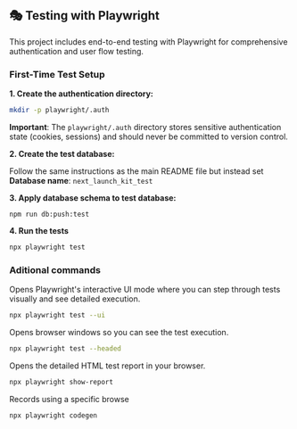## 🎭 Testing with Playwright

This project includes end-to-end testing with Playwright for comprehensive authentication and user flow testing.

### First-Time Test Setup

**1. Create the authentication directory:**

```bash
mkdir -p playwright/.auth
```

**Important**: The `playwright/.auth` directory stores sensitive authentication state (cookies, sessions) and should never be committed to version control.

**2. Create the test database:**

Follow the same instructions as the main README file but instead set **Database name**: `next_launch_kit_test`

**3. Apply database schema to test database:**

```
npm run db:push:test
```

**4. Run the tests**

```bash
npx playwright test
```

### Aditional commands

Opens Playwright's interactive UI mode where you can step through tests visually and see detailed execution.

```bash
npx playwright test --ui
```

Opens browser windows so you can see the test execution.

```bash
npx playwright test --headed
```

Opens the detailed HTML test report in your browser.

```bash
npx playwright show-report
```

Records using a specific browse

```bash
npx playwright codegen
```
